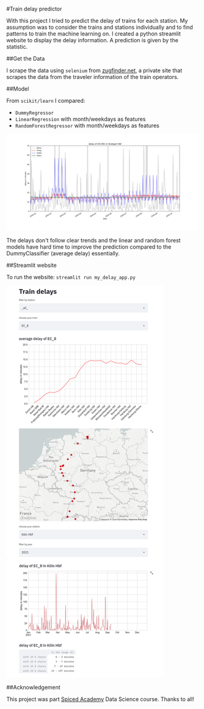 #Train delay predictor

With this project I tried to predict the delay of trains for each station. My assumption was to consider the trains and stations individually and to find patterns to train the machine learning on. I created a python streamlit website to display the delay information. A prediction is given by the statistic.

##Get the Data

I scrape the data using `selenium` from [zugfinder.net](https://www.zugfinder.net/de/start), a private site that scrapes the data from the traveler information of the train operators.

##Model

From `scikit/learn` I compared:

* `DummyRegressor`
* `LinearRegression` with month/weekdays as features
* `RandomForestRegressor` with month/weekdays as features

![model_comparison](images/comparison.png)

The delays don't follow clear trends and the linear and random forest models have hard time to improve the prediction compared to the DummyClassifier (average delay) essentially.

##Streamlit website

To run the website: `streamlit run my_delay_app.py`

![train_delay_website](images/streamlit_website.png)

##Acknowledgement

This project was part [Spiced Academy](https://www.spiced-academy.com/en) Data Science course. Thanks to all!